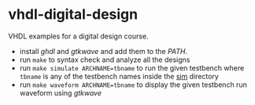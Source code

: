 # vhdl-digital-design
VHDL examples for a digital design course.

- install *ghdl* and *gtkwave* and add them
to the *PATH*.
- run `make` to syntax check and analyze all the designs
- run `make simulate ARCHNAME=tbname` to run the given testbench where `tbname` is any of the testbench names inside the [sim](sim/) directory
- run `make waveform ARCHNAME=tbname` to display the given testbench run waveform using *gtkwave*
